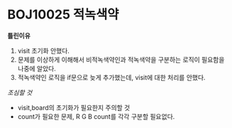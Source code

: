 # BOJ10025 적녹색약

**틀린이유**

1. visit 초기화 안했다.
2. 문제를 이상하게 이해해서 비적녹색약인과 적녹색약을 구분하는 로직이 필요함을 나중에 알았다.
3. 적녹색약인 로직을 if문으로 늦게 추가했는데, visit에 대한 처리를 안했다.

_조심할 것_
- visit,board의 초기화가 필요한지 주의할 것
- count가 필요한 문제, R G B count를 각각 구분할 필요없다.
